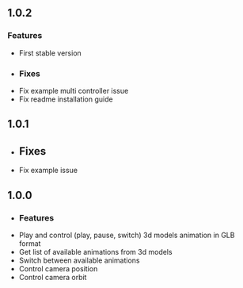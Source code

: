 ## 1.0.2

### Features
* First stable version
* ### Fixes
* Fix example multi controller issue
* Fix readme installation guide

## 1.0.1

* ## Fixes
* Fix example issue

## 1.0.0

* ### Features
* Play and control (play, pause, switch) 3d models animation in GLB format
* Get list of available animations from 3d models
* Switch between available animations
* Control camera position
* Control camera orbit
